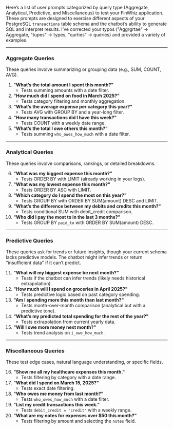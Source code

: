 Here’s a list of user prompts categorized by query type (Aggregate, Analytical, Predictive, and Miscellaneous) to test your FinWhiz application. These prompts are designed to exercise different aspects of your PostgreSQL `transactions` table schema and the chatbot’s ability to generate SQL and interpret results. I’ve corrected your typos ("Aggrgrtae" → Aggregate, "tupes" → types, "qurties" → queries) and provided a variety of examples.

---

### Aggregate Queries
These queries involve summarizing or grouping data (e.g., SUM, COUNT, AVG).

1. **"What’s the total amount I spent this month?"**
   - Tests summing amounts with a date filter.
2. **"How much did I spend on food in March 2025?"**
   - Tests category filtering and monthly aggregation.
3. **"What’s the average expense per category this year?"**
   - Tests AVG with GROUP BY and a year-long filter.
4. **"How many transactions did I have this week?"**
   - Tests COUNT with a weekly date range.
5. **"What’s the total I owe others this month?"**
   - Tests summing `who_owes_how_much` with a date filter.

---

### Analytical Queries
These queries involve comparisons, rankings, or detailed breakdowns.

6. **"What was my biggest expense this month?"**
   - Tests ORDER BY with LIMIT (already working in your logs).
7. **"What was my lowest expense this month?"**
   - Tests ORDER BY ASC with LIMIT.
8. **"Which category do I spend the most on this year?"**
   - Tests GROUP BY with ORDER BY SUM(amount) DESC and LIMIT.
9. **"What’s the difference between my debits and credits this month?"**
   - Tests conditional SUM with debit_credit comparison.
10. **"Who did I pay the most to in the last 3 months?"**
    - Tests GROUP BY `paid_to` with ORDER BY SUM(amount) DESC.

---

### Predictive Queries
These queries ask for trends or future insights, though your current schema lacks predictive models. The chatbot might infer trends or return "insufficient data" if it can’t predict.

11. **"What will my biggest expense be next month?"**
    - Tests if the chatbot can infer trends (likely needs historical extrapolation).
12. **"How much will I spend on groceries in April 2025?"**
    - Tests predictive logic based on past category spending.
13. **"Am I spending more this month than last month?"**
    - Tests month-over-month comparison (analytical but with a predictive tone).
14. **"What’s my predicted total spending for the rest of the year?"**
    - Tests extrapolation from current yearly data.
15. **"Will I owe more money next month?"**
    - Tests trend analysis on `i_owe_how_much`.

---

### Miscellaneous Queries
These test edge cases, natural language understanding, or specific fields.

16. **"Show me all my healthcare expenses this month."**
    - Tests filtering by category with a date range.
17. **"What did I spend on March 15, 2025?"**
    - Tests exact date filtering.
18. **"Who owes me money from last month?"**
    - Tests `who_owes_how_much` with a date filter.
19. **"List my credit transactions this week."**
    - Tests `debit_credit = 'credit'` with a weekly range.
20. **"What are my notes for expenses over $50 this month?"**
    - Tests filtering by amount and selecting the `notes` field.
